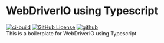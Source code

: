 # WebDriverIO using Typescript

[![ci-build](https://github.com/spnraju/demo-webdriverio-typescript/actions/workflows/ci-build.yml/badge.svg)](https://github.com/spnraju/demo-webdriverio-typescript/actions/workflows/ci-build.yml)
[![GitHub License](https://img.shields.io/github/license/spnraju/demo-webdriverio-typescript)](https://github.com/spnraju/demo-webdriverio-typescript/blob/main/LICENSE)
[![github](https://img.shields.io/badge/PRs-welcome-blue.svg)](https://github.com/spnraju/demo-webdriverio-typescript)
<br>
This is a boilerplate for WebDriverIO using Typescript
